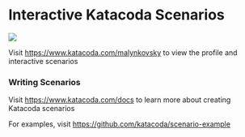 # Interactive Katacoda Scenarios

[![](http://shields.katacoda.com/katacoda/malynkovsky/count.svg)](https://www.katacoda.com/malynkovsky "Get your profile on Katacoda.com")

Visit https://www.katacoda.com/malynkovsky to view the profile and interactive scenarios

### Writing Scenarios
Visit https://www.katacoda.com/docs to learn more about creating Katacoda scenarios

For examples, visit https://github.com/katacoda/scenario-example

